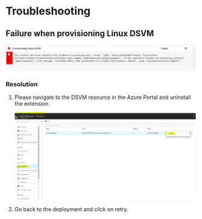# Troubleshooting

## Failure when provisioning Linux DSVM

![](img/LinuxVMFailure.JPG)

### Resolution

1. Please navigate to the DSVM resource in the Azure Portal and uninstall the extension.

    ![](img/LinuxVMDeleteExtension.JPG)


2. Go back to the deployment and click on retry.

